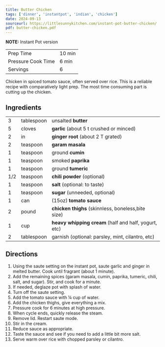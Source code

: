 ```yaml
---
title: Butter Chicken
tags: ['dinner', 'instantpot', 'indian', 'chicken']
date: 2024-09-13
sourceurl: https://littlesunnykitchen.com/instant-pot-butter-chicken/
pdf: butter-chicken.pdf
---
```


**NOTE:** Instant Pot version

|                    |        |
| ------------------ | ------ |
| Prep Time          | 10 min |
| Pressure Cook Time | 6 min  |
| Servings           | 6      |

Chicken in spiced tomato sauce, often served over rice. This is a reliable
recipe with comparatively light prep. The most time consuming part is cutting up the chicken.

## Ingredients

|     |            |                                                       |
| :-- | :--------- | ----------------------------------------------------- |
|   3 | tablespoon | unsalted **butter**                                   |
|   5 | cloves     | **garlic** (about 5 t crushed or minced)              |
|   2 | in         | **ginger root** (about 2 T grated)                    |
|   2 | teaspoon   | **garam masala**                                      | 
|   1 | teaspoon   | ground **cumin**                                      |
|   1 | teaspoon   | smoked **paprika**                                    |
|   1 | teaspoon   | ground **tumeric**                                    |
| 1/2 | teaspoon   | **chili powder** (optional)                           |
|   1 | teaspoon   | **salt** (optional: to taste)                         |
|   1 | teaspoon   | **sugar** (unneeded, optional)                        |
|   1 | can        | (15oz) **tomato sauce**                               |
|   2 | pound      | **chicken thighs** (skinnless, boneless,bite size)    |
|   1 | cup        | **heavy whipping cream** (half and half, yogurt, etc) |
|   2 | tablespoon | garnish (optional: parsley, mint, cilantro, etc)      |

## Directions

1. Using the saute setting on the instant pot, saute garlic and ginger in melted butter. Cook until fragrant (about 1 minute).
2. Add the remaining spices (garam masala, cumin, paprika, tumeric, chili, salt, and sugar). Stir, and cook for a minute. 
3. If needed, deglaze pot with splash of water.
4. Turn off the saute setting. 
5. Add the tomato sauce with ¼ cup of water. 
6. Add the chicken thighs, give everything a mix.
7. Pressure cook for 6 minutes at high pressure.
8. When cycle ends, quickly release the steam.
9. Remove lid. Restart saute mode. 
10. Stir in the cream.
11. Reduce sauce as appropriate.
12. Taste the sauce and see if you need to add a little bit more salt. 
13. Serve warm over rice with chopped parsley or cilantro.